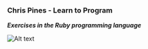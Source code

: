 ### Chris Pines - Learn to Program

**_Exercises in the Ruby programming language_**


![Alt text]( "fizzbuzz")
